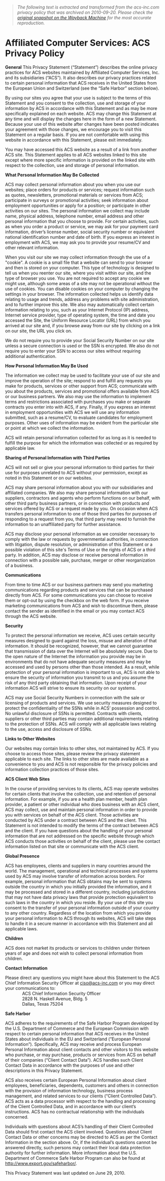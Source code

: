 > *The following text is extracted and transformed from the acs-inc.com privacy policy that was archived on 2010-09-20. Please check the [original snapshot on the Wayback Machine](https://web.archive.org/web/20100920194052id_/http%3A//www.acs-inc.com/privacy.aspx) for the most accurate reproduction.*

# Affiliated Computer Services: ACS Privacy Policy

**General** This Privacy Statement (“Statement”) describes the online privacy practices for ACS websites maintained by Affiliated Computer Services, Inc. and its subsidiaries (“ACS”). It also describes our privacy practices related to certain personal information that ACS receives in the United States from the European Union and Switzerland (see the “Safe Harbor” section below).

By using our sites you agree that your use is subject to the terms of this Statement and you consent to the collection, use and storage of your information by ACS in accordance with this Statement and as may be more specifically explained on each website. ACS may change this Statement at any time and will display the changes here in the form of a new Statement. Because your use of this website after changes have been posted indicates your agreement with those changes, we encourage you to visit this Statement on a regular basis. If you are not comfortable with using this website in accordance with this Statement, please exit immediately.

You may have accessed this ACS website as a result of a link from another ACS site. This Statement applies to all ACS websites linked to this site except where more specific information is provided on the linked site with respect to the collection, use and storage of personal information.

**What Personal Information May Be Collected**

ACS may collect personal information about you when you use our websites; place orders for products or services; request information such as quotes, newsletters, promotional materials or services from ACS; participate in surveys or promotional activities; seek information about employment opportunities or apply for a position; or participate in other activities on our sites. The personal information we collect may include name, physical address, telephone number, email address and other personal information that you choose to provide. For certain activities, such as when you order a product or service, we may ask for your payment card information, driver’s license number, social security number or equivalent national identification number and date of birth. If you express an interest in employment with ACS, we may ask you to provide your resume/CV and other relevant information.

When you visit our site we may collect information through the use of a "cookie". A cookie is a small file that a website can send to your browser and then is stored on your computer. This type of technology is designed to tell us when you reenter our site, where you visit within our site, and the type of browser you use. You are not required to accept any cookie we might use, although some areas of a site may not be operational without the use of cookies. You can disable cookies on your computer by changing the settings in your browser. The information collected helps us identify data relating to usage and trends, address any problems with site administration, and to further improve this site. We also may automatically collect certain information relating to you, such as your Internet Protocol (IP) address, Internet service provider, type of operating system, the time and date you accessed the Site, the Uniform Resource Locator (URL) from which you arrived at our site and, if you browse away from our site by clicking on a link on our site, the URL you click on.

We do not require you to provide your Social Security Number on our site unless a secure connection is used or the SSN is encrypted. We also do not require you to enter your SSN to access our sites without requiring additional authentication.

**How Personal Information May Be Used**

The information we collect may be used to facilitate your use of our site and improve the operation of the site; respond to and fulfill any requests you make for products, services or other support from ACS; communicate with you about the products, services and promotional offers available from ACS or our business partners. We also may use the information to implement terms and restrictions associated with purchases you make or separate contracts you enter into with ACS, if any. Finally, if you express an interest in employment opportunities with ACS we will use any information submitted, such as a resume/CV, to evaluate candidates for employment purposes. Other uses of information may be evident from the particular site or point at which we collect the information.

ACS will retain personal information collected for as long as it is needed to fulfill the purpose for which the information was collected or as required by applicable law.

**Sharing of Personal Information with Third Parties**

ACS will not sell or give your personal information to third parties for their use for purposes unrelated to ACS without your permission, except as noted in this Statement or on our websites.

ACS may share personal information about you with our subsidiaries and affiliated companies. We also may share personal information with our suppliers, contractors and agents who perform functions on our behalf, with other third party business partners, or in connection with products and services offered by ACS or a request made by you. On occasion when ACS transfers personal information to one of those third parties for purposes of responding to a request from you, that third party may need to furnish the information to an unaffiliated party for further assistance.

ACS may disclose your personal information as we consider necessary to comply with the law or requests by governmental authorities, in connection with litigation, dispute resolution, or administration of this Statement or a possible violation of this site's Terms of Use or the rights of ACS or a third party. In addition, ACS may disclose or receive personal information in connection with a possible sale, purchase, merger or other reorganization of a business.

**Communications**

From time to time ACS or our business partners may send you marketing communications regarding products and services that can be purchased directly from ACS. For some communications you can choose to receive them or opt-out by using the checkbox on the web form. If you receive marketing communications from ACS and wish to discontinue them, please contact the sender as identified in the email or you may contact ACS through the ACS website.

**Security**

To protect the personal information we receive, ACS uses certain security measures designed to guard against the loss, misuse and alteration of that information. It should be recognized, however, that we cannot guarantee that transmission of data over the Internet will be absolutely secure. Due to the open nature of the Internet the information you provide may be in environments that do not have adequate security measures and may be accessed and used by persons other than those intended. As a result, while protection of your personal information is important to us, ACS is not able to ensure the security of information you transmit to us and you assume the risk of any third party obtaining that information. Upon receipt of your information ACS will strive to ensure its security on our systems.

ACS may use Social Security Numbers in connection with the sale or licensing of products and services. We use security measures designed to protect the confidentiality of the SSNs while in ACS’ possession and control. No unlawful disclosure of SSNs is permitted. Contracts with clients, suppliers or other third parties may contain additional requirements relating to the protection of SSNs. ACS will comply with all applicable laws relating to the use, access and disclosure of SSNs.

**Links to Other Websites**

Our websites may contain links to other sites, not maintained by ACS. If you choose to access those sites, please review the privacy statement applicable to each site. The links to other sites are made available as a convenience to you and ACS is not responsible for the privacy policies and information collection practices of those sites.

**ACS Client Web Sites**

In the course of providing services to its clients, ACS may operate websites for certain clients that involve the collection, use and retention of personal information. For example, if you are a health plan member, health plan provider, a patient or other individual who does business with an ACS client, ACS may collect, use and maintain personal information in order to provide you with services on behalf of the ACS client. Those activities are conducted by ACS under a contract between ACS and the client. This Statement is not intended to modify the terms of the contract between ACS and the client. If you have questions about the handling of your personal information that are not addressed on the specific website through which ACS conducts those activities on behalf of the client, please use the contact information listed on that site or communicate with the ACS client.

**Global Presence**

ACS has employees, clients and suppliers in many countries around the world. The management, operational and technical processes and systems used by ACS may involve transfer of information across borders. For example, personal information that ACS obtains may be sent to systems outside the country in which you initially provided the information, and it may be processed and stored in a different country, including jurisdictions that may not have data privacy laws that provide protection equivalent to such laws in the country in which you reside. By your use of this site you consent to the transfer of your personal information outside of your country to any other country. Regardless of the location from which you provide your personal information to ACS through its websites, ACS will take steps to handle it in a secure manner in accordance with this Statement and all applicable laws.

**Children**

ACS does not market its products or services to children under thirteen years of age and does not wish to collect personal information from children.

**Contact Information**

Please direct any questions you might have about this Statement to the ACS Chief Information Security Officer at [ciso@acs-inc.com](mailto:ciso@acs-inc.com) or you may direct your communications to:   
              ACS Chief Information Security Officer  
              2828 N. Haskell Avenue, Bldg. 5  
              Dallas, Texas 75204

**Safe Harbor**

ACS adheres to the requirements of the Safe Harbor Program developed by the U.S. Department of Commerce and the European Commission with respect to certain personal information that ACS receives in the United States about individuals in the EU and Switzerland (“European Personal Information”). Specifically, ACS may receive and process European Personal Information about client contacts and other visitors to this website who purchase, or may purchase, products or services from ACS on behalf of their companies (“Client Contact Data”). ACS handles such Client Contact Data in accordance with the purposes of use and other descriptions in this Privacy Statement.

ACS also receives certain European Personal Information about client employees, beneficiaries, dependents, customers and others in connection with the provision of information technology, business process management, and related services to our clients (“Client Controlled Data”). ACS acts as a data processor with respect to the handling and processing of the Client Controlled Data, and in accordance with our client’s instructions. ACS has no contractual relationship with the individuals concerned.

Individuals with questions about ACS’s handling of their Client Controlled Data should first contact the ACS client involved. Questions about Client Contact Data or other concerns may be directed to ACS as per the Contact Information in the section above. Or, if the individual’s questions cannot be answered directly, such persons may contact their local data protection authority for further information. More information about the U.S. Department of Commerce Safe Harbor Program can also be found at <http://www.export.gov/safeharbor/>.

This Privacy Statement was last updated on June 29, 2010.
